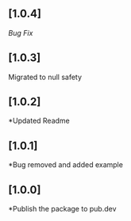 ## [1.0.4] 

*Bug Fix*
## [1.0.3] 

Migrated to null safety
## [1.0.2] 

*Updated Readme

## [1.0.1] 

*Bug removed and added example

## [1.0.0] 

*Publish the package to pub.dev
